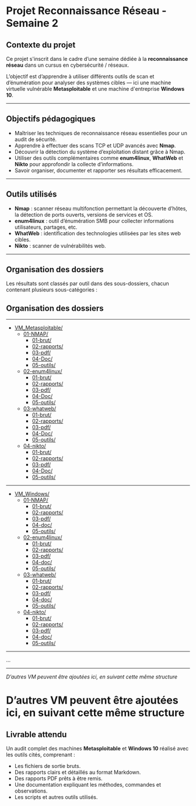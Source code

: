 # Projet Reconnaissance Réseau - Semaine 2

## Contexte du projet

Ce projet s'inscrit dans le cadre d’une semaine dédiée à la **reconnaissance réseau** dans un cursus en cybersécurité / réseaux.

L’objectif est d’apprendre à utiliser différents outils de scan et d’énumération pour analyser des systèmes cibles — ici une machine virtuelle vulnérable **Metasploitable** et une machine d'entreprise **Windows 10**.

---

## Objectifs pédagogiques

- Maîtriser les techniques de reconnaissance réseau essentielles pour un audit de sécurité.
- Apprendre à effectuer des scans TCP et UDP avancés avec **Nmap**.
- Découvrir la détection du système d’exploitation distant grâce à Nmap.
- Utiliser des outils complémentaires comme **enum4linux**, **WhatWeb** et **Nikto** pour approfondir la collecte d’informations.
- Savoir organiser, documenter et rapporter ses résultats efficacement.

---

## Outils utilisés

- **Nmap** : scanner réseau multifonction permettant la découverte d’hôtes, la détection de ports ouverts, versions de services et OS.
- **enum4linux** : outil d’énumération SMB pour collecter informations utilisateurs, partages, etc.
- **WhatWeb** : identification des technologies utilisées par les sites web cibles.
- **Nikto** : scanner de vulnérabilités web.

---

## Organisation des dossiers

Les résultats sont classés par outil dans des sous-dossiers, chacun contenant plusieurs sous-catégories :

## Organisation des dossiers

---
- [VM_Metasploitable/](./VM_Metasploitable)
  - [01-NMAP/](./VM_Metasploitable/01-NMAP)
    - [01-brut/](./VM_Metasploitable/01-NMAP/01-brut)
    - [02-rapports/](./VM_Metasploitable/01-NMAP/02-rapports)
    - [03-pdf/](./VM_Metasploitable/01-NMAP/03-pdf)
    - [04-Doc/](./VM_Metasploitable/01-NMAP/04-Doc)
    - [05-outils/](./VM_Metasploitable/01-NMAP/05-outils)
  - [02-enum4linux/](./VM_Metasploitable/02-enum4linux)
    - [01-brut/](./VM_Metasploitable/02-enum4linux/01-brut)
    - [02-rapports/](./VM_Metasploitable/02-enum4linux/02-rapports)
    - [03-pdf/](./VM_Metasploitable/02-enum4linux/03-pdf)
    - [04-Doc/](./VM_Metasploitable/02-enum4linux/04-Doc)
    - [05-outils/](./VM_Metasploitable/02-enum4linux/05-outils)
  - [03-whatweb/](./VM_Metasploitable/03-whatweb)
    - [01-brut/](./VM_Metasploitable/03-whatweb/01-brut)
    - [02-rapports/](./VM_Metasploitable/03-whatweb/02-rapports)
    - [03-pdf/](./VM_Metasploitable/03-whatweb/03-pdf)
    - [04-Doc/](./VM_Metasploitable/03-whatweb/04-Doc)
    - [05-outils/](./VM_Metasploitable/03-whatweb/05-outils)
  - [04-nikto/](./VM_Metasploitable/04-nikto)
    - [01-brut/](./VM_Metasploitable/04-nikto/01-brut)
    - [02-rapports/](./VM_Metasploitable/04-nikto/02-rapports)
    - [03-pdf/](./VM_Metasploitable/04-nikto/03-pdf)
    - [04-Doc/](./VM_Metasploitable/04-nikto/04-Doc)
    - [05-outils/](./VM_Metasploitable/04-nikto/05-outils)
---
- [VM_Windows/](./VM_Windows)
  - [01-NMAP/](./VM_Windows/01-NMAP)
    - [01-brut/](./VM_Windows/01-NMAP/01-brut)
    - [02-rapports/](./VM_Windows/01-NMAP/02-rapports)
    - [03-pdf/](./VM_Windows/01-NMAP/03-pdf)
    - [04-doc/](./VM_Windows/01-NMAP/04-doc)
    - [05-outils/](./VM_Windows/01-NMAP/05-outils)
  - [02-enum4linux/](./VM_Windows/02-enum4linux)
    - [01-brut/](./VM_Windows/02-enum4linux/01-brut)
    - [02-rapports/](./VM_Windows/02-enum4linux/02-rapports)
    - [03-pdf/](./VM_Windows/02-enum4linux/03-pdf)
    - [04-doc/](./VM_Windows/02-enum4linux/04-doc)
    - [05-outils/](./VM_Windows/02-enum4linux/05-outils)
  - [03-whatweb/](./VM_Windows/03-whatweb)
    - [01-brut/](./VM_Windows/03-whatweb/01-brut)
    - [02-rapports/](./VM_Windows/03-whatweb/02-rapports)
    - [03-pdf/](./VM_Windows/03-whatweb/03-pdf)
    - [04-doc/](./VM_Windows/03-whatweb/04-doc)
    - [05-outils/](./VM_Windows/03-whatweb/05-outils)
  - [04-nikto/](./VM_Windows/04-nikto)
    - [01-brut/](./VM_Windows/04-nikto/01-brut)
    - [02-rapports/](./VM_Windows/04-nikto/02-rapports)
    - [03-pdf/](./VM_Windows/04-nikto/03-pdf)
    - [04-doc/](./VM_Windows/04-nikto/04-doc)
    - [05-outils/](./VM_Windows/04-nikto/05-outils)
---
...

---

*D’autres VM peuvent être ajoutées ici, en suivant cette même structure*

# D’autres VM peuvent être ajoutées ici, en suivant cette même structure

## Livrable attendu

Un audit complet des machines **Metasploitable** et **Windows 10** réalisé avec les outils cités, comprenant :

- Les fichiers de sortie bruts.
- Des rapports clairs et détaillés au format Markdown.
- Des rapports PDF prêts à être remis.
- Une documentation expliquant les méthodes, commandes et observations.
- Les scripts et autres outils utilisés.